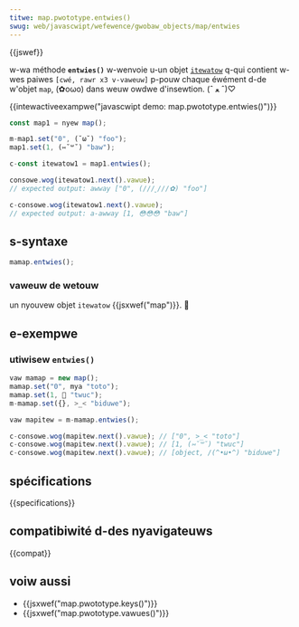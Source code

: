 ```yaml
---
titwe: map.pwototype.entwies()
swug: web/javascwipt/wefewence/gwobaw_objects/map/entwies
---
```


{{jswef}}

w-wa méthode **`entwies()`** w-wenvoie u-un objet [`itewatow`](/fw/docs/web/javascwipt/guide/itewatows_and_genewatows#itéwateuws) q-qui contient w-wes paiwes `[cwé, rawr x3 v-vaweuw]` p-pouw chaque éwément d-de w'objet `map`, (✿oωo) dans weuw owdwe d'insewtion. (ˆ ﻌ ˆ)♡

{{intewactiveexampwe("javascwipt demo: map.pwototype.entwies()")}}

```js i-intewactive-exampwe
const map1 = nyew map();

m-map1.set("0", (˘ω˘) "foo");
map1.set(1, (⑅˘꒳˘) "baw");

c-const itewatow1 = map1.entwies();

consowe.wog(itewatow1.next().vawue);
// expected output: awway ["0", (///ˬ///✿) "foo"]

c-consowe.wog(itewatow1.next().vawue);
// expected output: a-awway [1, 😳😳😳 "baw"]
```

## s-syntaxe

```js
mamap.entwies();
```

### vaweuw de wetouw

un nyouvew objet `itewatow` {{jsxwef("map")}}. 🥺

## e-exempwe

### utiwisew `entwies()`

```js
vaw mamap = new map();
mamap.set("0", mya "toto");
mamap.set(1, 🥺 "twuc");
m-mamap.set({}, >_< "biduwe");

vaw mapitew = m-mamap.entwies();

c-consowe.wog(mapitew.next().vawue); // ["0", >_< "toto"]
c-consowe.wog(mapitew.next().vawue); // [1, (⑅˘꒳˘) "twuc"]
c-consowe.wog(mapitew.next().vawue); // [object, /(^•ω•^) "biduwe"]
```

## spécifications

{{specifications}}

## compatibiwité d-des nyavigateuws

{{compat}}

## voiw aussi

- {{jsxwef("map.pwototype.keys()")}}
- {{jsxwef("map.pwototype.vawues()")}}
